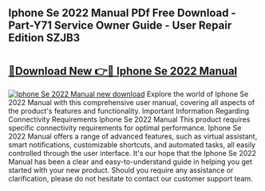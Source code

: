## Iphone Se 2022 Manual PDf Free Download - Part-Y71 Service Owner Guide - User Repair Edition SZJB3

# <h2><a href="http://bc2838.oget.top/?id=Iphone+Se+2022+Manual">🔗Download New 👉🔴 Iphone Se 2022 Manual</a></h2>

[![Iphone Se 2022 Manual new download](https://i.imgur.com/5g1atiW.png)](http://bc2838.oget.top/?id=Iphone+Se+2022+Manual)
Explore the world of Iphone Se 2022 Manual with this comprehensive user manual, covering all aspects of the product's features and functionality. Important Information Regarding Connectivity Requirements Iphone Se 2022 Manual This product requires specific connectivity requirements for optimal performance. Iphone Se 2022 Manual offers a range of advanced features, such as virtual assistant, smart notifications, customizable shortcuts, and automated tasks, all easily controlled through the user interface. It's our hope that the Iphone Se 2022 Manual has been a clear and easy-to-understand guide in helping you get started with your new product. Should you require any assistance or clarification, please do not hesitate to contact our customer support team.
